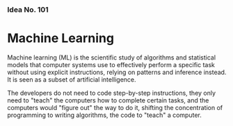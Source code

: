 ### Idea No. 101

# Machine Learning

Machine learning (ML) is the scientific study of algorithms and statistical models that computer systems use to effectively perform a specific task without using explicit instructions, relying on patterns and inference instead. It is seen as a subset of artificial intelligence. 

The developers do not need to code step-by-step instructions, they only need to "teach" the computers how to complete certain tasks, and the computers would "figure out" the way to do it, shifting the concentration of programming to writing algorithms, the code to "teach" a computer. 